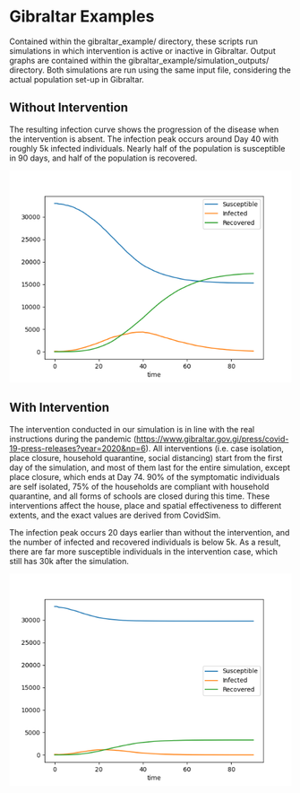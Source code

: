 # Gibraltar Examples
Contained within the gibraltar_example/ directory, these scripts run simulations in which intervention is active or inactive in Gibraltar. Output graphs are contained within the gibraltar_example/simulation_outputs/ directory. Both simulations are run using the same input file, considering the actual population set-up in Gibraltar. 

## Without Intervention
The resulting infection curve shows the progression of the disease when the intervention is absent. The infection peak occurs around Day 40 with roughly 5k infected individuals. Nearly half of the population is susceptible in 90 days, and half of the population is recovered.

![without intervention.pt](./simulation_outputs/without_intervention/simulation_flow_SIR_plot.png)

## With Intervention
The intervention conducted in our simulation is in line with the real instructions during the pandemic (https://www.gibraltar.gov.gi/press/covid-19-press-releases?year=2020&np=6). All interventions (i.e. case isolation, place closure, household quarantine, social distancing) start from the first day of the simulation, and most of them last for the entire simulation, except place closure, which ends at Day 74. 90% of the symptomatic individuals are self isolated, 75% of the households are compliant with household quarantine, and all forms of schools are closed during this time. These interventions affect the house, place and spatial effectiveness to different extents, and the exact values are derived from CovidSim.

The infection peak occurs 20 days earlier than without the intervention, and the number of infected and recovered individuals is below 5k. As a result, there are far more susceptible individuals in the intervention case, which still has 30k after the simulation.

![with intervention.pt](./simulation_outputs/with_intervention/simulation_flow_SIR_plot.png)
